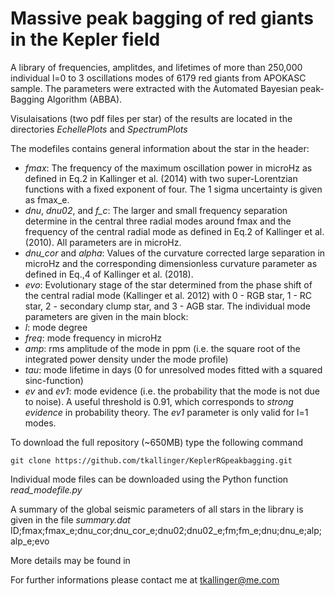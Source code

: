 # Massive peak bagging of red giants in the Kepler field

A library of frequencies, amplitdes, and lifetimes of more than 250,000 individual l=0 to 3 oscillations modes of 6179 red giants from APOKASC sample. The parameters were extracted with the Automated Bayesian peak-Bagging Algorithm (ABBA).

Visulaisations (two pdf files per star) of the results are located in the directories *EchellePlots* and *SpectrumPlots*

The modefiles contains general information about the star in the header:
- *fmax*: The frequency of the maximum oscillation power in microHz as defined in Eq.2 in Kallinger et al. (2014) with two super-Lorentzian functions with a fixed exponent of four. The 1 sigma uncertainty is given as fmax_e.
- *dnu*, *dnu02*, and *f_c*: The larger and small frequency separation determine in the central three radial modes around fmax and the frequency of the central radial mode as defined in Eq.2 of Kallinger et al. (2010). All parameters are in microHz.
- *dnu_cor* and *alpha*: Values of the curvature corrected large separation in microHz and the corresponding dimensionless curvature parameter as defined in Eq.,4 of Kallinger et al. (2018).
- *evo*: Evolutionary stage of the star determined from the phase shift of the central radial mode (Kallinger et al. 2012) with 0 - RGB star, 1 - RC star, 2 - secondary clump star, and 3 - AGB star.
The individual mode parameters are given in the main block:
- *l*: mode degree
- *freq*: mode frequency in microHz
- *amp*: rms amplitude of the mode in ppm (i.e. the square root of the integrated power density under the mode profile)
- *tau*: mode lifetime in days (0 for unresolved modes fitted with a squared sinc-function)
- *ev* and *ev1*: mode evidence (i.e. the probability that the mode is not due to noise). A useful threshold is 0.91, which corresponds to *strong evidence* in probability theory. The *ev1* parameter is only valid for l=1 modes. 


To download the full repository (~650MB) type the following command 
```
git clone https://github.com/tkallinger/KeplerRGpeakbagging.git
```
Individual mode files can be downloaded using the Python function *read_modefile.py*

A summary of the global seismic parameters of all stars in the library is given in the file *summary.dat*
ID;fmax;fmax_e;dnu_cor;dnu_cor_e;dnu02;dnu02_e;fm;fm_e;dnu;dnu_e;alp;alp_e;evo

More details may be found in <arXiv link>

For further informations please contact me at tkallinger@me.com
